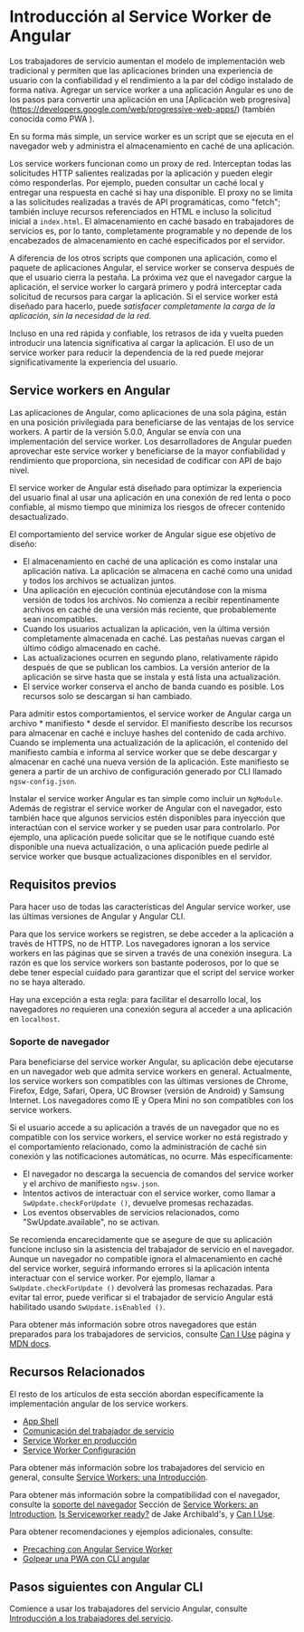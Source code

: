 # Introducción al Service Worker de Angular

Los trabajadores de servicio aumentan el modelo de implementación web tradicional y permiten que las aplicaciones brinden una experiencia de usuario con la confiabilidad y el rendimiento a la par del código instalado de forma nativa. Agregar un service worker a una aplicación Angular es uno de los pasos para convertir una aplicación en una [Aplicación web progresiva] (https://developers.google.com/web/progressive-web-apps/) (también conocida como PWA ).

En su forma más simple, un service worker es un script que se ejecuta en el navegador web y administra el almacenamiento en caché de una aplicación.

Los service workers funcionan como un proxy de red. Interceptan todas las solicitudes HTTP salientes realizadas por la aplicación y pueden elegir cómo responderlas. Por ejemplo, pueden consultar un caché local y entregar una respuesta en caché si hay una disponible. El proxy no se limita a las solicitudes realizadas a través de API programáticas, como "fetch"; también incluye recursos referenciados en HTML e incluso la solicitud inicial a `index.html`. El almacenamiento en caché basado en trabajadores de servicios es, por lo tanto, completamente programable y no depende de los encabezados de almacenamiento en caché especificados por el servidor.

A diferencia de los otros scripts que componen una aplicación, como el paquete de aplicaciones Angular, el service worker se conserva después de que el usuario cierra la pestaña. La próxima vez que el navegador cargue la aplicación, el service worker lo cargará primero y podrá interceptar cada solicitud de recursos para cargar la aplicación. Si el service worker está diseñado para hacerlo, puede *satisfacer completamente la carga de la aplicación, sin la necesidad de la red*.

Incluso en una red rápida y confiable, los retrasos de ida y vuelta pueden introducir una latencia significativa al cargar la aplicación. El uso de un service worker para reducir la dependencia de la red puede mejorar significativamente la experiencia del usuario.


## Service workers en Angular

Las aplicaciones de Angular, como aplicaciones de una sola página, están en una posición privilegiada para beneficiarse de las ventajas de los service workers. A partir de la versión 5.0.0, Angular se envía con una implementación del service worker. Los desarrolladores de Angular pueden aprovechar este service worker y beneficiarse de la mayor confiabilidad y rendimiento que proporciona, sin necesidad de codificar con API de bajo nivel.

El service worker de Angular está diseñado para optimizar la experiencia del usuario final al usar una aplicación en una conexión de red lenta o poco confiable, al mismo tiempo que minimiza los riesgos de ofrecer contenido desactualizado.

El comportamiento del service worker de Angular sigue ese objetivo de diseño:

* El almacenamiento en caché de una aplicación es como instalar una aplicación nativa. La aplicación se almacena en caché como una unidad y todos los archivos se actualizan juntos.
* Una aplicación en ejecución continúa ejecutándose con la misma versión de todos los archivos. No comienza a recibir repentinamente archivos en caché de una versión más reciente, que probablemente sean incompatibles.
* Cuando los usuarios actualizan la aplicación, ven la última versión completamente almacenada en caché. Las pestañas nuevas cargan el último código almacenado en caché.
* Las actualizaciones ocurren en segundo plano, relativamente rápido después de que se publican los cambios. La versión anterior de la aplicación se sirve hasta que se instala y está lista una actualización.
* El service worker conserva el ancho de banda cuando es posible. Los recursos solo se descargan si han cambiado.

Para admitir estos comportamientos, el service worker de Angular carga un archivo * manifiesto * desde el servidor. El manifiesto describe los recursos para almacenar en caché e incluye hashes del contenido de cada archivo. Cuando se implementa una actualización de la aplicación, el contenido del manifiesto cambia e informa al service worker que se debe descargar y almacenar en caché una nueva versión de la aplicación. Este manifiesto se genera a partir de un archivo de configuración generado por CLI llamado `ngsw-config.json`.

Instalar el service worker Angular es tan simple como incluir un `NgModule`. Además de registrar el service worker de Angular con el navegador, esto también hace que algunos servicios estén disponibles para inyección que interactúan con el service worker y se pueden usar para controlarlo. Por ejemplo, una aplicación puede solicitar que se le notifique cuando esté disponible una nueva actualización, o una aplicación puede pedirle al service worker que busque actualizaciones disponibles en el servidor.

## Requisitos previos

Para hacer uso de todas las características del Angular service worker, use las últimas versiones de Angular y Angular CLI.

Para que los service workers se registren, se debe acceder a la aplicación a través de HTTPS, no de HTTP.
Los navegadores ignoran a los service workers en las páginas que se sirven a través de una conexión insegura.
La razón es que los service workers son bastante poderosos, por lo que se debe tener especial cuidado para garantizar que el script del service worker no se haya alterado.

Hay una excepción a esta regla: para facilitar el desarrollo local, los navegadores _no_ requieren una conexión segura al acceder a una aplicación en `localhost`.

### Soporte de navegador

Para beneficiarse del service worker Angular, su aplicación debe ejecutarse en un navegador web que admita service workers en general.
Actualmente, los service workers son compatibles con las últimas versiones de Chrome, Firefox, Edge, Safari, Opera, UC Browser (versión de Android) y Samsung Internet.
Los navegadores como IE y Opera Mini no son compatibles con los service workers.

Si el usuario accede a su aplicación a través de un navegador que no es compatible con los service workers, el service worker no está registrado y el comportamiento relacionado, como la administración de caché sin conexión y las notificaciones automáticas, no ocurre.
Más específicamente:

* El navegador no descarga la secuencia de comandos del service worker y el archivo de manifiesto `ngsw.json`.
* Intentos activos de interactuar con el service worker, como llamar a `SwUpdate.checkForUpdate ()`, devuelve promesas rechazadas.
* Los eventos observables de servicios relacionados, como "SwUpdate.available", no se activan.

Se recomienda encarecidamente que se asegure de que su aplicación funcione incluso sin la asistencia del trabajador de servicio en el navegador.
Aunque un navegador no compatible ignora el almacenamiento en caché del service worker, seguirá informando errores si la aplicación intenta interactuar con el service worker.
Por ejemplo, llamar a `SwUpdate.checkForUpdate ()` devolverá las promesas rechazadas.
Para evitar tal error, puede verificar si el trabajador de servicio Angular está habilitado usando `SwUpdate.isEnabled ()`.

Para obtener más información sobre otros navegadores que están preparados para los trabajadores de servicios, consulte [Can I Use](https://caniuse.com/#feat=serviceworkers) página y [MDN docs](https://developer.mozilla.org/en-US/docs/Web/API/Service_Worker_API).


## Recursos Relacionados

El resto de los artículos de esta sección abordan específicamente la implementación angular de los service workers.

* [App Shell](guide/app-shell)
* [Comunicación del trabajador de servicio](guide/service-worker-communications)
* [Service Worker en producción](guide/service-worker-devops)
* [Service Worker Configuración](guide/service-worker-config)

Para obtener más información sobre los trabajadores del servicio en general, consulte [Service Workers: una Introducción](https://developers.google.com/web/fundamentals/primers/service-workers/).

Para obtener más información sobre la compatibilidad con el navegador, consulte la [soporte del navegador](https://developers.google.com/web/fundamentals/primers/service-workers/#browser_support) Sección de [Service Workers: an Introduction](https://developers.google.com/web/fundamentals/primers/service-workers/),  [Is Serviceworker ready?](https://jakearchibald.github.io/isserviceworkerready/) de Jake Archibald's, y
[Can I Use](http://caniuse.com/#feat=serviceworkers).

Para obtener recomendaciones y ejemplos adicionales, consulte:

* [Precaching con Angular Service Worker](https://web.dev/precaching-with-the-angular-service-worker/)
* [Golpear una PWA con CLI angular](https://web.dev/creating-pwa-with-angular-cli/)

## Pasos siguientes con Angular CLI

Comience a usar los trabajadores del servicio Angular, consulte [Introducción a los trabajadores del servicio](guide/service-worker-getting-started).
